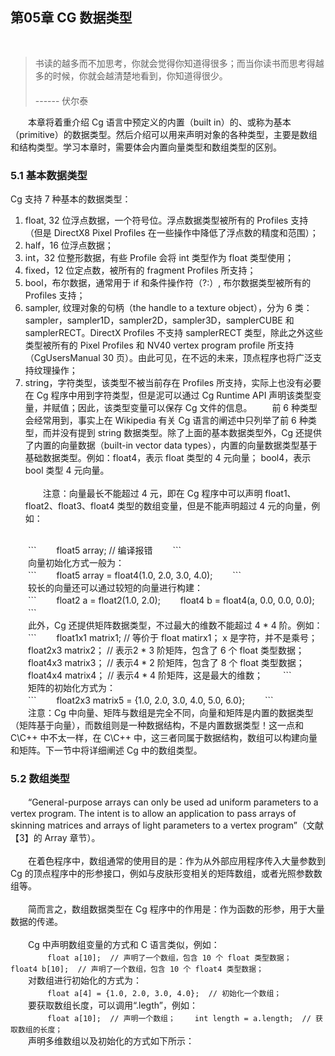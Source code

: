 ## 第05章  CG 数据类型
<br>

> 书读的越多而不加思考，你就会觉得你知道得很多；而当你读书而思考得越多的时候，你就会越清楚地看到，你知道得很少。<br>
　　　　　　　　　　　　　　　　　　　　　　　　　　　　　　　　　　　------ 伏尔泰

　　本章将着重介绍 Cg 语言中预定义的内置（built in）的、或称为基本（primitive）的数据类型。然后介绍可以用来声明对象的各种类型，主要是数组和结构类型。学习本章时，需要体会内置向量类型和数组类型的区别。
<br>

### 5.1 基本数据类型

Cg 支持 7 种基本的数据类型：
1. float, 32 位浮点数据，一个符号位。浮点数据类型被所有的 Profiles 支持（但是 DirectX8 Pixel Profiles 在一些操作中降低了浮点数的精度和范围）；
2. half，16 位浮点数据；
3. int，32 位整形数据，有些 Profile 会将 int 类型作为 float 类型使用；
4. fixed，12 位定点数，被所有的 fragment Profiles 所支持；
5. bool，布尔数据，通常用于 if 和条件操作符（?:）, 布尔数据类型被所有的 Profiles 支持；
6. sampler, 纹理对象的句柄（the handle to a texture object），分为 6 类：sampler，sampler1D，sampler2D，sampler3D，samplerCUBE 和 samplerRECT。DirectX Profiles 不支持 samplerRECT 类型，除此之外这些类型被所有的 Pixel Profiles 和 NV40 vertex program profile 所支持（CgUsersManual 30 页）。由此可见，在不远的未来，顶点程序也将广泛支持纹理操作；
7. string，字符类型，该类型不被当前存在 Profiles 所支持，实际上也没有必要在 Cg 程序中用到字符类型，但是泥可以通过 Cg Runtime API 声明该类型变量，并赋值；因此，该类型变量可以保存 Cg 文件的信息。
　　前 6 种类型会经常用到，事实上在 Wikipedia 有关 Cg 语言的阐述中只列举了前 6 种类型，而并没有提到 string 数据类型。除了上面的基本数据类型外，Cg 还提供了内置的向量数据（built-in vector data types），内置的向量数据类型基于基础数据类型。例如：float4，表示 float 类型的 4 元向量； bool4，表示 bool 类型 4 元向量。
<br><br>
　　注意：向量最长不能超过 4 元，即在 Cg 程序中可以声明 float1、float2、float3、float4 类型的数组变量，但是不能声明超过 4 元的向量，例如： 
<br>
　　```
　　float5 array; // 编译报错
　　```
<br>
　　向量初始化方式一般为：
<br>
　　```
　　float5 array = float4(1.0, 2.0, 3.0, 4.0);
　　```
<br>
　　较长的向量还可以通过较短的向量进行构建：
<br>
　　```
　　float2 a = float2(1.0, 2.0);
　　float4 b = float4(a, 0.0, 0.0, 0.0);
　　```
<br>
　　此外，Cg 还提供矩阵数据类型，不过最大的维数不能超过 4 * 4 阶。例如：
<br>
　　```
　　float1x1 matrix1;  // 等价于 float matirx1； x 是字符，并不是乘号；
　　float2x3 matrix2； // 表示2 * 3 阶矩阵，包含了 6 个 float 类型数据；
　　float4x3 matrix3； // 表示4 * 2 阶矩阵，包含了 8 个 float 类型数据；
　　float4x4 matrix4； // 表示4 * 4 阶矩阵，这是最大的维数；
　　```
<br>
　　矩阵的初始化方式为：
<br>
　　```
　　float2x3 matrix5 = {1.0, 2.0, 3.0, 4.0, 5.0, 6.0};
　　```
<br>
　　注意：Cg 中向量、矩阵与数组是完全不同，向量和矩阵是内置的数据类型（矩阵基于向量），而数组则是一种数据结构，不是内置数据类型！这一点和 C\C++ 中不太一样，在 C\C++ 中，这三者同属于数据结构，数组可以构建向量和矩阵。下一节中将详细阐述 Cg 中的数组类型。
<br>

### 5.2 数组类型

　　“General-purpose arrays can only be used ad uniform parameters to a vertex program. The intent is to allow an application to pass arrays of skinning matrices and arrays of light parameters to a vertex program”（文献【3】的 Array 章节）。
<br><br>
　　在着色程序中，数组通常的使用目的是：作为从外部应用程序传入大量参数到 Cg 的顶点程序中的形参接口，例如与皮肤形变相关的矩阵数组，或者光照参数数组等。
<br><br>
　　简而言之，数组数据类型在 Cg 程序中的作用是：作为函数的形参，用于大量数据的传递。
<br><br>
　　Cg 中声明数组变量的方式和 C 语言类似，例如：
<br>
　　```
　　float a[10];  // 声明了一个数组，包含 10 个 float 类型数据；
　　float4 b[10];  // 声明了一个数组，包含 10 个 float4 类型数据；
　　```
<br>
　　对数组进行初始化的方式为：
<br>
　　```
　　float a[4] = {1.0, 2.0, 3.0, 4.0};  // 初始化一个数组；
　　```
<br>
　　要获取数组长度，可以调用“.legth”，例如：
<br>
　　```
　　float a[10];  // 声明一个数组；
　　int length = a.length;  // 获取数组的长度；
　　```
<br>
　　声明多维数组以及初始化的方式如下所示：











